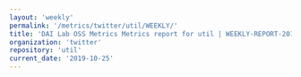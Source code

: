 ```yaml
---
layout: 'weekly'
permalink: '/metrics/twitter/util/WEEKLY/'
title: 'DAI Lab OSS Metrics Metrics report for util | WEEKLY-REPORT-2019-10-25'
organization: 'twitter'
repository: 'util'
current_date: '2019-10-25'
---
```

